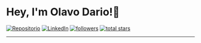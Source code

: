 # Hey, I'm Olavo Dario!👋

   <p align="left">
      <a href="https://github.com/olavodario?tab=repositories">
         <img alt="Repositorio" title="Se my Repository" src="https://custom-icon-badges.demolab.com/badge/-My%20Repos-blue?style=for-the-badge&logoColor=white&logo=repo&labelColor=C79600&color=%23E1AD0E"/></a> 
      <a href="https://www.linkedin.com/in/olavo-ribeiro-gomes-dario-6578b92b3/">
         <img alt="LinkedIn" title="See my LinkdIn" src=https://custom-icon-badges.demolab.com/badge/-LinkedIn-teal?color=339bdf&style=for-the-badge&logo=linkedin&logoColor=white&labelColor=2789ca&/></a> 
      <a href="https://github.com/olavodario?tab=followers">
         <img alt="followers" title="Follow me on Github" src="https://custom-icon-badges.demolab.com/github/followers/olavodario?color=236ad3&labelColor=1155ba&style=for-the-badge&logo=github&label=Follow&logoColor=white"/></a>
      <a href="https://github.com/olavodario?tab=repositories&sort=stargazers">
         <img alt="total stars" title="Total stars on GitHub" src="https://custom-icon-badges.demolab.com/github/stars/olavodario?color=55960c&style=for-the-badge&labelColor=488207&logo=star"/></a>
   </p>

---
